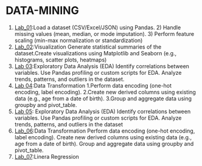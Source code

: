 # DATA-MINING
1. [Lab_01](https://github.com/NelliRishitha/DATA-MINING/blob/main/lab1(dm).ipynb):Load a dataset (CSV/Excel/JSON) using Pandas. 2) Handle missing values (mean, median, or mode imputation). 3) Perform feature scaling (min-max normalization or standardization)
2. [Lab_02](https://github.com/NelliRishitha/DATA-MINING/blob/main/Lab02(DM).ipynb):Visualization Generate statistical summaries of the dataset.Create visualizations using Matplotlib and Seaborn (e.g., histograms, scatter plots, heatmaps)
3. [Lab 03](https://github.com/NelliRishitha/DATA-MINING/blob/main/lab03(dm).ipynb):Exploratory Data Analysis (EDA)
              Identify correlations between variables.
              Use Pandas profiling or custom scripts for EDA.
              Analyze trends, patterns, and outliers in the dataset.
4. [Lab 04](https://github.com/NelliRishitha/DATA-MINING/blob/main/Lab04(dm).ipynb):Data Transformation 1.Perform data encoding (one-hot encoding, label encoding). 2.Create new derived columns using existing data (e.g., age from a date of birth). 3.Group and aggregate data using groupby and pivot_table.
5. [Lab 05](https://github.com/NelliRishitha/DATA-MINING/blob/main/Lab06.ipynb): Exploratory Data Analysis (EDA)
Identify correlations between variables.
Use Pandas profiling or custom scripts for EDA.
Analyze trends, patterns, and outliers in the dataset
6. [Lab_06](https://github.com/NelliRishitha/DATA-MINING/blob/main/Lab_07(dm).ipynb):Data Transformation
Perform data encoding (one-hot encoding, label encoding).
Create new derived columns using existing data (e.g., age from a date of birth).
Group and aggregate data using groupby and pivot_table.
7. [Lab_07](https://github.com/NelliRishitha/DATA-MINING/blob/main/Lab_07(dm_new).ipynb):Linera Regression
